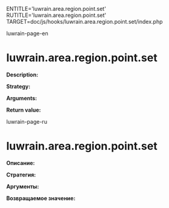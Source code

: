 
ENTITLE='luwrain.area.region.point.set'
RUTITLE='luwrain.area.region.point.set'
TARGET=doc/js/hooks/luwrain.area.region.point.set/index.php

luwrain-page-en

# luwrain.area.region.point.set

__Description:__

__Strategy:__

__Arguments:__

__Return value:__


luwrain-page-ru

# luwrain.area.region.point.set 

__Описание:__

__Стратегия:__

__Аргументы:__

__Возвращаемое значение:__

